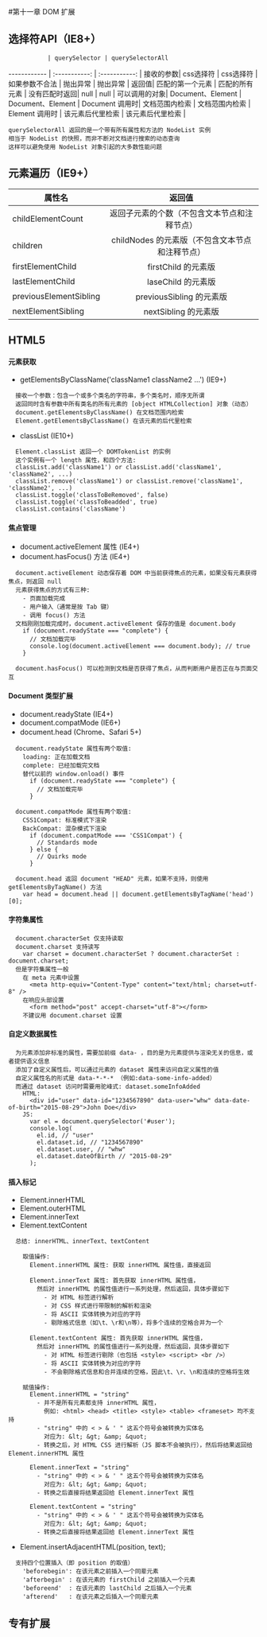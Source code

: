 #第十一章 DOM 扩展
## 选择符API（IE8+）

               | querySelector | querySelectorAll
  ------------ | :-----------: | :-----------: |
  接收的参数| css选择符 | css选择符 |
  如果参数不合法 | 抛出异常 | 抛出异常 |
  返回值| 匹配的第一个元素 | 匹配的所有元素 |
  没有匹配时返回| null | null |
  可以调用的对象| Document、Element | Document、Element |
  Document 调用时| 文档范围内检索 | 文档范围内检索 |
  Element 调用时 | 该元素后代里检索 | 该元素后代里检索 |

```
querySelectorAll 返回的是一个带有所有属性和方法的 NodeList 实例
相当于 NodeList 的快照，而非不断对文档进行搜索的动态查询
这样可以避免使用 NodeList 对象引起的大多数性能问题
```

## 元素遍历（IE9+）

  属性名| 返回值 |
  ------------ | :-----------: |
  childElementCount| 返回子元素的个数（不包含文本节点和注释节点） |
  children| childNodes 的元素版（不包含文本节点和注释节点）|
  firstElementChild| firstChild 的元素版 |
  lastElementChild| laseChild 的元素版 |
  previousElementSibling| previousSibling 的元素版 |
  nextElementSibling| nextSibling 的元素版 |

## HTML5

#### 元素获取
* getElementsByClassName('className1 className2 ...') (IE9+)

```
  接收一个参数：包含一个或多个类名的字符串，多个类名时，顺序无所谓
  返回同时含有参数中所有类名的所有元素的 [object HTMLCollection] 对象（动态）
  document.getElementsByClassName() 在文档范围内检索
  Element.getElementsByClassName() 在该元素的后代里检索
```

* classList (IE10+)

```
  Element.classList 返回一个 DOMTokenList 的实例
  这个实例有一个 length 属性，和四个方法:
  classList.add('className1') or classList.add('className1', 'className2', ...)
  classList.remove('className1') or classList.remove('className1', 'className2', ...)
  classList.toggle('classToBeRemoved', false)
  classList.toggle('classToBeadded', true)
  classList.contains('className')

```

#### 焦点管理
* document.activeElement 属性 (IE4+)
* document.hasFocus() 方法 (IE4+)

```
  document.activeElement 动态保存着 DOM 中当前获得焦点的元素，如果没有元素获得焦点，则返回 null
  元素获得焦点的方式有三种:
    - 页面加载完成
    - 用户输入（通常是按 Tab 键）
    - 调用 focus() 方法
  文档刚刚加载完成时，document.activeElement 保存的值是 document.body
    if (document.readyState === "complete") {
      // 文档加载完毕
      console.log(document.activeElement === document.body); // true
    }

  document.hasFocus() 可以检测到文档是否获得了焦点，从而判断用户是否正在与页面交互
```

#### Document 类型扩展
* document.readyState (IE4+)
* document.compatMode (IE6+)
* document.head (Chrome、Safari 5+)

```
  document.readyState 属性有两个取值:
    loading: 正在加载文档
    complete: 已经加载完文档
    替代以前的 window.onload() 事件
      if (document.readyState === "complete") {
        // 文档加载完毕
      }

  document.compatMode 属性有两个取值:
    CSS1Compat: 标准模式下渲染
    BackCompat: 混杂模式下渲染
      if (document.compatMode === 'CSS1Compat') {
        // Standards mode
      } else {
        // Quirks mode
      }

  document.head 返回 document "HEAD" 元素，如果不支持，则使用 getElementsByTagName() 方法
    var head = document.head || document.getElementsByTagName('head')[0];
```

#### 字符集属性

```
  document.characterSet 仅支持读取
  document.charset 支持读写
    var charset = document.characterSet ? document.characterSet : document.charset;
  但是字符集属性一般
    在 meta 元素中设置
      <meta http-equiv="Content-Type" content="text/html; charset=utf-8" />
    在响应头部设置
      <form method="post" accept-charset="utf-8"></form>
    不建议用 document.charset 设置
```

#### 自定义数据属性

```
  为元素添加非标准的属性，需要加前缀 data- ，目的是为元素提供与渲染无关的信息，或者提供语义信息
  添加了自定义属性后，可以通过元素的 dataset 属性来访问自定义属性的值
  自定义属性名的形式是 data-*-*-* （例如:data-some-info-added）
  而通过 dataset 访问时需要用驼峰式: dataset.someInfoAdded
    HTML:
      <div id="user" data-id="1234567890" data-user="whw" data-date-of-birth="2015-08-29">John Doe</div>
    JS:
      var el = document.querySelector('#user');
      console.log(
        el.id, // "user"
        el.dataset.id, // "1234567890"
        el.dataset.user, // "whw"
        el.dataset.dateOfBirth // "2015-08-29"
      );
```

#### 插入标记

* Element.innerHTML
* Element.outerHTML
* Element.innerText
* Element.textContent

```
  总结: innerHTML、innerText、textContent

    取值操作:
      Element.innerHTML 属性: 获取 innerHTML 属性值，直接返回

      Element.innerText 属性: 首先获取 innerHTML 属性值，
        然后对 innerHTML 的属性值进行一系列处理，然后返回，具体步骤如下
          - 对 HTML 标签进行解析
          - 对 CSS 样式进行带限制的解析和渲染
          - 将 ASCII 实体转换为对应的字符
          - 剔除格式信息（如\t、\r和\n等），将多个连续的空格合并为一个

      Element.textContent 属性: 首先获取 innerHTML 属性值，
        然后对 innerHTML 的属性值进行一系列处理，然后返回，具体步骤如下
          - 对 HTML 标签进行剔除（也包括 <style> <script> <br />）
          - 将 ASCII 实体转换为对应的字符
          - 不会剔除格式信息和合并连续的空格，因此\t、\r、\n和连续的空格将生效

    赋值操作:
      Element.innerHTML = "string"
        - 并不是所有元素都支持 innerHTML 属性，
          例如: <html> <head> <title> <style> <table> <frameset> 均不支持
        - "string" 中的 < > & ' " 这五个符号会被转换为实体名
          对应为: &lt; &gt; &amp; &quot;
        - 转换之后，对 HTML CSS 进行解析（JS 脚本不会被执行），然后将结果返回给 Element.innerHTML 属性

      Element.innerText = "string"
        - "string" 中的 < > & ' " 这五个符号会被转换为实体名
          对应为: &lt; &gt; &amp; &quot;
        - 转换之后直接将结果返回给 Element.innerText 属性

      Element.textContent = "string"
        - "string" 中的 < > & ' " 这五个符号会被转换为实体名
          对应为: &lt; &gt; &amp; &quot;
        - 转换之后直接将结果返回给 Element.innerText 属性
```

* Element.insertAdjacentHTML(position, text);

```
  支持四个位置插入（即 position 的取值）
    'beforebegin': 在该元素之前插入一个同辈元素
    'afterbegin' : 在该元素的 firstChild 之前插入一个元素
    'beforeend'  : 在该元素的 lastChild 之后插入一个元素
    'afterend'   : 在该元素之后插入一个同辈元素
```

## 专有扩展




